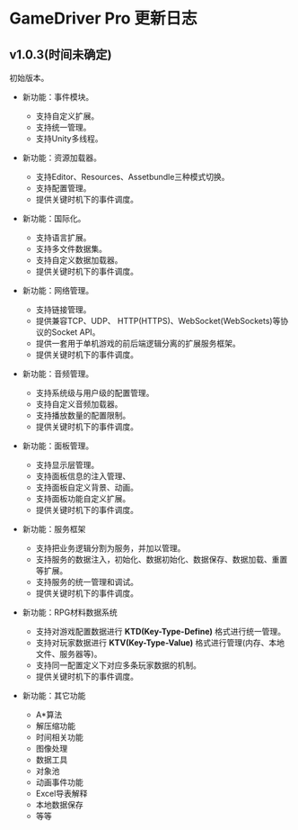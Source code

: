 # GameDriver Pro 更新日志

## v1.0.3(时间未确定)
初始版本。  

+ 新功能：事件模块。
  + 支持自定义扩展。
  + 支持统一管理。
  + 支持Unity多线程。

+ 新功能：资源加载器。
  + 支持Editor、Resources、Assetbundle三种模式切换。
  + 支持配置管理。
  + 提供关键时机下的事件调度。

+ 新功能：国际化。
  + 支持语言扩展。
  + 支持多文件数据集。
  + 支持自定义数据加载器。
  + 提供关键时机下的事件调度。

+ 新功能：网络管理。
  + 支持链接管理。
  + 提供兼容TCP、UDP、 HTTP(HTTPS)、WebSocket(WebSockets)等协议的Socket API。
  + 提供一套用于单机游戏的前后端逻辑分离的扩展服务框架。
  + 提供关键时机下的事件调度。

+ 新功能：音频管理。
  + 支持系统级与用户级的配置管理。
  + 支持自定义音频加载器。
  + 支持播放数量的配置限制。
  + 提供关键时机下的事件调度。

+ 新功能：面板管理。
  + 支持显示层管理。
  + 支持面板信息的注入管理、
  + 支持面板自定义背景、动画。
  + 支持面板功能自定义扩展。
  + 提供关键时机下的事件调度。

+ 新功能：服务框架
  + 支持把业务逻辑分割为服务，并加以管理。
  + 支持服务的数据注入，初始化、数据初始化、数据保存、数据加载、重置等扩展。
  + 支持服务的统一管理和调试。
  + 提供关键时机下的事件调度。

+ 新功能：RPG材料数据系统
  + 支持对游戏配置数据进行 **KTD(Key-Type-Define)** 格式进行统一管理。
  + 支持对玩家数据进行  **KTV(Key-Type-Value)** 格式进行管理(内存、本地文件、服务器等)。
  + 支持同一配置定义下对应多条玩家数据的机制。
  + 提供关键时机下的事件调度。

+ 新功能：其它功能
  + A\*算法
  + 解压缩功能
  + 时间相关功能
  + 图像处理
  + 数据工具
  + 对象池
  + 动画事件功能
  + Excel导表解释
  + 本地数据保存
  + 等等
